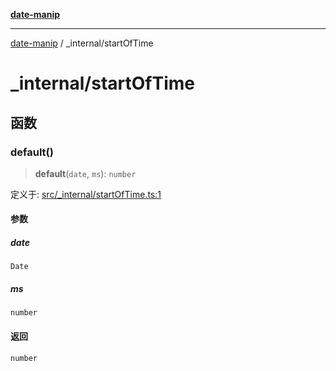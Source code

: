[**date-manip**](../index.md)

***

[date-manip](../modules.md) / \_internal/startOfTime

# \_internal/startOfTime

## 函数

### default()

> **default**(`date`, `ms`): `number`

定义于: [src/\_internal/startOfTime.ts:1](https://github.com/fengxinming/date-manip/blob/c2d62c1a39faed6b959a43feaabc15f4e2d60a5a/src/_internal/startOfTime.ts#L1)

#### 参数

##### date

`Date`

##### ms

`number`

#### 返回

`number`
